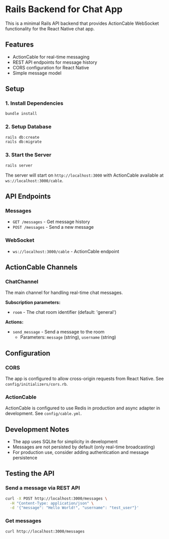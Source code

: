 # Rails Backend for Chat App

This is a minimal Rails API backend that provides ActionCable WebSocket functionality for the React Native chat app.

## Features

- ActionCable for real-time messaging
- REST API endpoints for message history
- CORS configuration for React Native
- Simple message model

## Setup

### 1. Install Dependencies

```bash
bundle install
```

### 2. Setup Database

```bash
rails db:create
rails db:migrate
```

### 3. Start the Server

```bash
rails server
```

The server will start on `http://localhost:3000` with ActionCable available at `ws://localhost:3000/cable`.

## API Endpoints

### Messages

- `GET /messages` - Get message history
- `POST /messages` - Send a new message

### WebSocket

- `ws://localhost:3000/cable` - ActionCable endpoint

## ActionCable Channels

### ChatChannel

The main channel for handling real-time chat messages.

**Subscription parameters:**
- `room` - The chat room identifier (default: 'general')

**Actions:**
- `send_message` - Send a message to the room
  - Parameters: `message` (string), `username` (string)

## Configuration

### CORS

The app is configured to allow cross-origin requests from React Native. See `config/initializers/cors.rb`.

### ActionCable

ActionCable is configured to use Redis in production and async adapter in development. See `config/cable.yml`.

## Development Notes

- The app uses SQLite for simplicity in development
- Messages are not persisted by default (only real-time broadcasting)
- For production use, consider adding authentication and message persistence

## Testing the API

### Send a message via REST API

```bash
curl -X POST http://localhost:3000/messages \
  -H "Content-Type: application/json" \
  -d '{"message": "Hello World!", "username": "test_user"}'
```

### Get messages

```bash
curl http://localhost:3000/messages
```